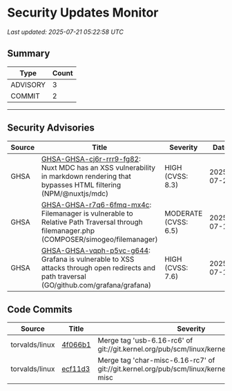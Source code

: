# Security Updates Monitor

*Last updated: 2025-07-21 05:22:58 UTC*

## Summary
| Type | Count |
|------|-------|
| ADVISORY | 3 |
| COMMIT | 2 |

---

## Security Advisories

| Source | Title | Severity | Date |
|--------|-------|----------|------|
| GHSA | [GHSA-GHSA-cj6r-rrr9-fg82](https://github.com/advisories/GHSA-cj6r-rrr9-fg82): Nuxt MDC has an XSS vulnerability in markdown rendering that bypasses HTML filtering (NPM/@nuxtjs/mdc) | HIGH (CVSS: 8.3) | 2025-07-20 |
| GHSA | [GHSA-GHSA-r7q6-6fmq-mx4c](https://github.com/advisories/GHSA-r7q6-6fmq-mx4c): Filemanager is vulnerable to Relative Path Traversal through filemanager.php (COMPOSER/simogeo/filemanager) | MODERATE (CVSS: 6.5) | 2025-07-18 |
| GHSA | [GHSA-GHSA-vqph-p5vc-g644](https://github.com/advisories/GHSA-vqph-p5vc-g644): Grafana is vulnerable to XSS attacks through open redirects and path traversal (GO/github.com/grafana/grafana) | HIGH (CVSS: 7.6) | 2025-07-18 |

## Code Commits

| Source | Title | Severity | Date |
|--------|-------|----------|------|
| torvalds/linux | [4f066b1](https://github.com/torvalds/linux/commit/4f066b189f91622f3a3a231736659f25eb6e30b0) | Merge tag 'usb-6.16-rc6' of git://git.kernel.org/pub/scm/linux/kernel/git/gregkh/usb | 2025-07-20 |
| torvalds/linux | [ecf11d3](https://github.com/torvalds/linux/commit/ecf11d31bf5ccde62c91abe94d4edb867b64958f) | Merge tag 'char-misc-6.16-rc7' of git://git.kernel.org/pub/scm/linux/kernel/git/gregkh/char-misc | 2025-07-20 |

